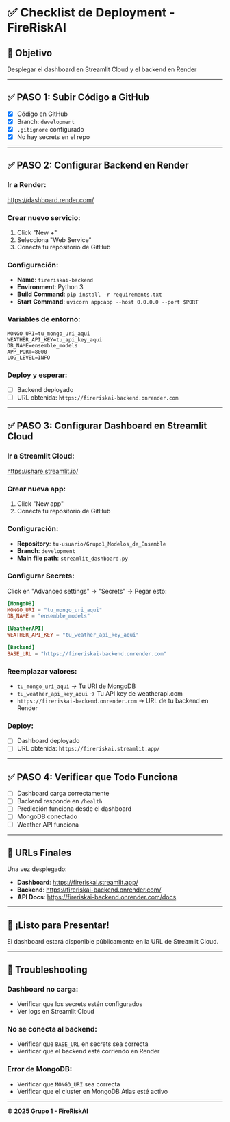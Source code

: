 # ✅ Checklist de Deployment - FireRiskAI

## 🎯 Objetivo
Desplegar el dashboard en Streamlit Cloud y el backend en Render

---

## ✅ PASO 1: Subir Código a GitHub

- [x] Código en GitHub
- [x] Branch: `development`
- [x] `.gitignore` configurado
- [x] No hay secrets en el repo

---

## ✅ PASO 2: Configurar Backend en Render

### **Ir a Render:**
https://dashboard.render.com/

### **Crear nuevo servicio:**
1. Click "New +"
2. Selecciona "Web Service"
3. Conecta tu repositorio de GitHub

### **Configuración:**
- **Name**: `fireriskai-backend`
- **Environment**: Python 3
- **Build Command**: `pip install -r requirements.txt`
- **Start Command**: `uvicorn app:app --host 0.0.0.0 --port $PORT`

### **Variables de entorno:**
```
MONGO_URI=tu_mongo_uri_aqui
WEATHER_API_KEY=tu_api_key_aqui
DB_NAME=ensemble_models
APP_PORT=8000
LOG_LEVEL=INFO
```

### **Deploy y esperar:**
- [ ] Backend deployado
- [ ] URL obtenida: `https://fireriskai-backend.onrender.com`

---

## ✅ PASO 3: Configurar Dashboard en Streamlit Cloud

### **Ir a Streamlit Cloud:**
https://share.streamlit.io/

### **Crear nueva app:**
1. Click "New app"
2. Conecta tu repositorio de GitHub

### **Configuración:**
- **Repository**: `tu-usuario/Grupo1_Modelos_de_Ensemble`
- **Branch**: `development`
- **Main file path**: `streamlit_dashboard.py`

### **Configurar Secrets:**
Click en "Advanced settings" → "Secrets" → Pegar esto:

```toml
[MongoDB]
MONGO_URI = "tu_mongo_uri_aqui"
DB_NAME = "ensemble_models"

[WeatherAPI]
WEATHER_API_KEY = "tu_weather_api_key_aqui"

[Backend]
BASE_URL = "https://fireriskai-backend.onrender.com"
```

### **Reemplazar valores:**
- `tu_mongo_uri_aqui` → Tu URI de MongoDB
- `tu_weather_api_key_aqui` → Tu API key de weatherapi.com
- `https://fireriskai-backend.onrender.com` → URL de tu backend en Render

### **Deploy:**
- [ ] Dashboard deployado
- [ ] URL obtenida: `https://fireriskai.streamlit.app/`

---

## ✅ PASO 4: Verificar que Todo Funciona

- [ ] Dashboard carga correctamente
- [ ] Backend responde en `/health`
- [ ] Predicción funciona desde el dashboard
- [ ] MongoDB conectado
- [ ] Weather API funciona

---

## 📝 URLs Finales

Una vez desplegado:

- **Dashboard**: https://fireriskai.streamlit.app/
- **Backend**: https://fireriskai-backend.onrender.com/
- **API Docs**: https://fireriskai-backend.onrender.com/docs

---

## 🎉 ¡Listo para Presentar!

El dashboard estará disponible públicamente en la URL de Streamlit Cloud.

---

## 🐛 Troubleshooting

### **Dashboard no carga:**
- Verificar que los secrets estén configurados
- Ver logs en Streamlit Cloud

### **No se conecta al backend:**
- Verificar que `BASE_URL` en secrets sea correcta
- Verificar que el backend esté corriendo en Render

### **Error de MongoDB:**
- Verificar que `MONGO_URI` sea correcta
- Verificar que el cluster en MongoDB Atlas esté activo

---

**© 2025 Grupo 1 - FireRiskAI**

